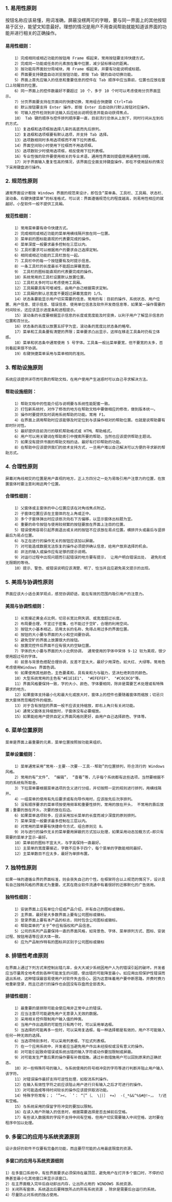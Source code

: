 ### 1. 易用性原则
按钮名称应该易懂，用词准确，屏蔽没楞两可的字眼，要与同一界面上的其他按钮易于区分，能望文知意最好。理想的情况是用户不用查阅帮助就能知道该界面的功能并进行相关的正确操作。

#### 易用性细则：
		1）完成相同或相近功能的按钮用 Frame 框起来，常用按钮要支持快捷方式。
		2）完成同一功能或任务的元素放在集中位置，减少鼠标移动的距离。
		3）按功能将界面划分局域块，用 Frame 框起来，并要有功能说明或标题。
		4）界面要支持键盘自动浏览按钮功能，即按 Tab 键的自动切换功能。
		5）界面上首先应输入的信息和重要信息的控件在 Tab 顺序中应当靠前，位置也应放在窗口上较醒目的位置。
		6）同一界面上的控件数最好不要超过 10 个，多于 10 个时可以考虑使用分页界面显示。
		7）分页界面要支持在页面间的快捷切换，常用组合快捷键 Ctrl+Tab
		8）默认按钮要支持 Enter 操作，即按 Enter 后自动执行默认按钮对应操作。
		9）可输入控件检测到非法输入后应给出说明信息并能自动获得焦点。
		10） Tab 键的顺序与控件排列顺序要一直，目前流行总体从上到下，同时行间从左到右的方式。
		11）复选框和选项框按选择几率的高底而先后排列。
		12）复选框和选项框要有默认选项，并支持 Tab 选择。
		13）选项数相同时多用选项框而不用下拉列表框。
		14）界面空间较小时使用下拉框而不用选项框。
		15）选项数较少时使用选项框，相反使用下拉列表框。
		16）专业性强的软件要使用相关的专业术语，通用性界面则提倡使用通用性词眼。
		17）对于界面输入重复性高的情况，该界面应全面支持键盘操作，即在不使用鼠标的情况下采用键盘进行操作。
	
### 2. 规范性原则
	通常界面设计都按 Windows 界面的规范来设计，即包含“菜单条、工具栏、工具厢、状态栏、滚动条、右键快捷菜单”的标准格式，可以说：界面遵循规范化的程度越高，则易用性相应的就越好。小型软件一般不提供工具厢。

#### 规范性细则：
		1）常用菜单要有命令快捷方式。
		2）完成相同或相近功能的菜单用横线隔开放在同一位置。
		3）菜单前的图标能直观的代表要完成的操作。
		4）菜单深度一般要求最多控制在三层以内。
		5）工具栏要求可以根据用户的要求自己选择定制。
		6）相同或相近功能的工具栏放在一起。
		7）工具栏中的每一个按钮要有及时提示信息。
		8）一条工具栏的长度最长不能超出屏幕宽度。
		9） 工具栏的图标能直观的代表要完成的操作。
		10）系统常用的工具栏设置默认放置位置。
		11）工具栏太多时可以考虑使用工具厢。
		12）工具厢要具有可增减性，由用户自己根据需求定制。
		13）工具厢的默认总宽度不要超过屏幕宽度的 1/5。
		14）状态条要能显示用户切实需要的信息，常用的有：目前的操作、系统状态、用户位置、用户信息、提示信息、错误信息、使用单位信息及软件开发商信息等，如果某一操作需要的时间较长，还应该显示进度条和进程提示。
		15）滚动条的长度要根据显示信息的长度或宽度能及时变换，以利于用户了解显示信息的位置和百分比。
		16）状态条的高度以放置五好字为宜，滚动条的宽度比状态条的略窄。
		17）菜单和工具条要有清楚的界限；菜单要求凸出显示，这样在移走工具条时仍有立体感。
		18）菜单和状态条中通常使用 5 号字体。工具条一般比菜单要宽，但不要宽的太多，否则看起来很不协调。
		19）右键快捷菜单采用与菜单相同的准则。
### 3. 帮助设施原则
	系统应该提供详尽而可靠的帮助文档，在用户使用产生迷惑时可以自己寻求解决方法。

#### 帮助设施细则：
		1）帮助文档中的性能介绍与说明要与系统性能配套一致。
		2）打包新系统时，对作了修改的地方在帮助文档中要做相应的修改，做到版本统一。
		3）操作时要提供及时调用系统帮助的功能。常用 F1。
		4）在界面上调用帮助时应该能够及时定位到与该操作相对的帮助位置。也就是说帮助要有即时针对性。
		5）最好提供目前流行的联机帮助格式或 HTML 帮助格式。
		6）用户可以用关键词在帮助索引中搜索所要的帮助，当然也应该提供帮助主题词。
		7）如果没有提供书面的帮助文档的话，最好有打印帮助的功能。
		8）在帮助中应该提供我们的技术支持方式，一旦用户难以自己解决可以方便的寻求新的帮助方式。
### 4. 合理性原则
	屏幕对角线相交的位置是用户直视的地方，正上方四分之一处为易吸引用户注意力的位置，在放置窗体时要注意利用这两个位置。

#### 合理性细则：
		1）父窗体或主窗体的中心位置应该在对角线焦点附近。
		2）子窗体位置应该在主窗体的左上角或正中。
		3）多个子窗体弹出时应该依次向右下方偏移，以显示窗体出标题为宜。
		4）重要的命令按钮与使用较频繁的按钮要放在界面上注目的位置。
		5）错误使用容易引起界面退出或关闭的按钮不应该放在易点位置。横排开头或最后与竖排最后为易点位置。
		6）与正在进行的操作无关的按钮应该加以屏蔽。
		7）对可能造成数据无法恢复的操作必须提供确认信息，给用户放弃选择的机会。
		8）非法的输入或操作应有足够的提示说明。
		9）对运行过程中出现问题而引起错误的地方要有提示， 让用户明白错误出处， 避免形成无限期的等待。
		10）提示、警告、或错误说明应该清楚、明了、恰当并且应避免英文提示的出现。
	
### 5. 美观与协调性原则
	界面应该大小适合美学观点，感觉协调舒适，能在有效的范围内吸引用户的注意力。

####  美观与协调性细则：
		1）长宽接近黄金点比例，切忌长宽比例失调、或宽度超过长度。
		2）布局要合理，不宜过于密集，也不能过于空旷，合理的利用空间。
		3）按钮大小基本相近，忌用太长的名称，免得占用过多的界面位置。
		4）按钮的大小要与界面的大小和空间要协调。
		5）避免空旷的界面上放置很大的按钮。
		6）放置完控件后界面不应有很大的空缺位置。
		7）字体的大小要与界面的大小比例协调， 通常使用的字体中宋体 9-12 较为美观，很少使用超过号的字体。
		8）前景与背景色搭配合理协调，反差不宜太大，最好少用深色，如大红、大绿等。常用色考虑使用Windows 界面色调。
		9）如果使用其他颜色，主色要柔和，具有亲和力与磁力，坚决杜绝刺目的颜色。
		10）大型系统常用的主色有"#E1E1E1"、 "#EFEFEF"、 "#C0C0C0"等。
		11）界面风格要保持一致，字的大小、颜色、字体要相同，除非是需要艺术处理或有特殊要求的地方。
		12）如果窗体支持最小化和最大化或放大时，窗体上的控件也要随着窗体而缩放；切忌只放大窗体而忽略控件的缩放。
		13）对于含有按钮的界面一般不应该支持缩放，即右上角只有关闭功能。
		14）通常父窗体支持缩放时，子窗体没有必要缩放。
		15）如果能给用户提供自定义界面风格则更好，由用户自己选择颜色、字体等。
### 6. 菜单位置原则
	菜单是界面上最重要的元素，菜单位置按照按功能来组织。

####  菜单设置细则：
		1）菜单通常采用“常用--主要--次要--工具--帮助”的位置排列，符合流行的 Windows 风格。
		2）常用的有“文件”、 “编辑”， “查看”等，几乎每个系统都有这些选项，当然要根据不同的系统有所取舍。
		3）下拉菜单要根据菜单选项的含义进行分组，并切按照一定的规则进行排列，用横线隔开。
		4）一组菜单的使用有先后要求或有向导作用时，应该按先后次序排列。
		5）没有顺序要求的菜单项按使用频率和重要性排列，常用的放在开头， 不常用的靠后放置；重要的放在开头，次要的放在后边。
		6）如果菜单选项较多，应该采用加长菜单的长度而减少深度的原则排列。
		7）菜单深度一般要求最多控制在三层以内。
		8）对常用的菜单要有快捷命令方式，组合原则见 8。
		9）对与进行的操作无关的菜单要用屏蔽的方式加以处理，如果采用动态加载方式—即只有需要的菜单才显示—最好。
		10）菜单前的图标不宜太大，与字高保持一直最好。
		11）主菜单的宽度要接近，字数不应多于四个，每个菜单的字数能相同最好。
		12）主菜单数目不应太多，最好为单排布置。
### 7. 独特性原则
	如果一味的遵循业界的界面标准，则会丧失自己的个性。在框架符合以上规范的情况下，设计具有自己独特风格的界面尤为重要。尤其在商业软件流通中有着很好的迁移默化的广告效用。
	
#### 独特性细则：
		1）安装界面上应有单位介绍或产品介绍，并有自己的图标或徽标。
		2）主界面，最好是大多数界面上要有公司图标或徽标。
		3）登录界面上要有本产品的标志，同时包含公司图标或徽标。
		4）帮助菜单的“关于”中应有版权和产品信息。
		5）公司的系列产品要保持一直的界面风格，如背景色、字体、菜单排列方式、图标、安装过程、按钮用语等应该大体一致。
		6）应为产品制作特有的图标并区别于公司图标或徽标

### 8. 排错性考虑原则
	在界面上通过下列方式来控制出错几率，会大大减少系统因用户人为的错误引起的破坏。开发者应当尽量周全地考虑到各种可能发生的问题，使出错的可能降至最小。如应用出现保护性错误而退出系统，这种错误最容易使用户对软件失去信心。因为这意味着用户要中断思路，并费时费力地重新登录，而且已进行的操作也会因没有存盘而全部丢失。
	
#### 排错性细则：
		1）最重要的是排除可能会使应用非正常中止的错误。
		2）应当注意尽可能避免用户无意录入无效的数据。
		3）采用相关控件限制用户输入值的种类。
		4）当用户作出选择的可能性只有两个时，可以采用单选框。
		5）当选择的可能再多一些时，可以采用复选框，每一种选择都是有效的，用户不可能输入任何一种无效的选择。
		6）当选项特别多时，可以采用列表框，下拉式列表框。
		7）在一个应用系统中，开发者应当避免用户作出未经授权或没有意义的操作。
		8）对可能引起致命错误或系统出错的输入字符或动作要加限制或屏蔽。
		9）对可能发生严重后果的操作要有补救措施。通过补救措施用户可以回到原来的正确状态。
		10）对一些特殊符号的输入、与系统使用的符号相冲突的字符等进行判断并阻止用户输入该字符。
		11）对错误操作最好支持可逆性处理，如取消系列操作。
		12）在输入有效性字符之前应该阻止用户进行只有输入之后才可进行的操作。
		13）对可能造成等待时间较长的操作应该提供取消功能。
		14）特殊字符常有；； ’”><，｀‘： “［”｛、 \|｝］ +=） -(_*&&^%$#@!~，。 ?/还有空格。
		15）与系统采用的保留字符冲突的要加以限制。
		16）在读入用户所输入的信息时，根据需要选择是否去掉前后空格。
		17）有些读入数据库的字段不支持中间有空格，但用户切实需要输入中间空格，这时要在程序中加以处理。
### 9. 多窗口的应用与系统资源原则
	设计良好的软件不仅要有完备的功能，而且要尽可能的占用最底限度的资源。
    
#### 多窗口的应用与系统资源细则
	1）在多窗口系统中，有些界面要求必须保持在最顶层，避免用户在打开多个窗口时，不停的切换甚至最小化其他窗口来显示该窗口。
	2）在主界面载入完毕后自动卸出内存，让出所占用的 WINDOWS 系统资源。
	3）关闭所有窗体，系统退出后要释放所占的所有系统资源 ，除非是需要后台运行的系统。
	4）尽量防止对系统的独占使用。